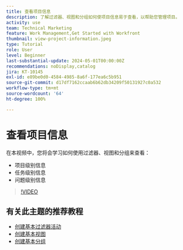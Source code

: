 ```yaml
---
title: 查看项目信息
description: 了解过滤器、视图和分组如何使项目信息易于查看，以帮助您管理项目。
activity: use
team: Technical Marketing
feature: Work Management,Get Started with Workfront
thumbnail: view-project-information.jpeg
type: Tutorial
role: User
level: Beginner
last-substantial-update: 2024-05-01T00:00:00Z
recommendations: noDisplay,catalog
jira: KT-10145
exl-id: e89be0d0-4584-4985-8a6f-177ea6c5b951
source-git-commit: d17df7162ccaab6b62db34209f50131927c0a532
workflow-type: tm+mt
source-wordcount: '64'
ht-degree: 100%

---
```


# 查看项目信息

在本视频中，您将会学习如何使用过滤器、视图和分组来查看：

* 项目级别信息
* 任务级别信息
* 问题级别信息

>[!VIDEO](https://video.tv.adobe.com/v/3428815/?quality=12&learn=on&enablevpops)

## 有关此主题的推荐教程

* [创建基本过滤器活动](/help/reporting/basic-reporting/create-a-basic-filter-activity.md)
* [创建基本视图](/help/reporting/basic-reporting/create-a-basic-view.md)
* [创建基本分组](/help/reporting/basic-reporting/create-a-basic-grouping.md)

